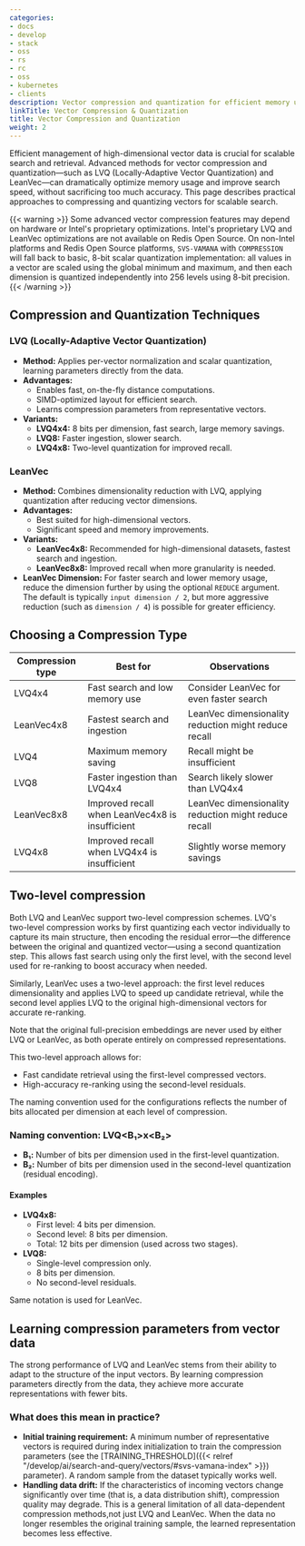 ```yaml
---
categories:
- docs
- develop
- stack
- oss
- rs
- rc
- oss
- kubernetes
- clients
description: Vector compression and quantization for efficient memory usage and search performance
linkTitle: Vector Compression & Quantization
title: Vector Compression and Quantization
weight: 2
---
```


Efficient management of high-dimensional vector data is crucial for scalable search and retrieval. Advanced methods for vector compression and quantization—such as LVQ (Locally-Adaptive Vector Quantization) and LeanVec—can dramatically optimize memory usage and improve search speed, without sacrificing too much accuracy. This page describes practical approaches to compressing and quantizing vectors for scalable search.

{{< warning >}}
Some advanced vector compression features may depend on hardware or Intel's proprietary optimizations. Intel's proprietary LVQ and LeanVec optimizations are not available on Redis Open Source. On non-Intel platforms and Redis Open Source platforms, `SVS-VAMANA` with `COMPRESSION` will fall back to basic, 8-bit scalar quantization implementation: all values in a vector are scaled using the global minimum and maximum, and then each dimension is quantized independently into 256 levels using 8-bit precision.
{{< /warning >}}

## Compression and Quantization Techniques

### LVQ (Locally-Adaptive Vector Quantization)

* **Method:** Applies per-vector normalization and scalar quantization, learning parameters directly from the data.
* **Advantages:**
    * Enables fast, on-the-fly distance computations.
    * SIMD-optimized layout for efficient search.
    * Learns compression parameters from representative vectors.
* **Variants:**
    * **LVQ4x4:** 8 bits per dimension, fast search, large memory savings.
    * **LVQ8:** Faster ingestion, slower search.
    * **LVQ4x8:** Two-level quantization for improved recall.

### LeanVec

* **Method:** Combines dimensionality reduction with LVQ, applying quantization after reducing vector dimensions.
* **Advantages:**
    * Best suited for high-dimensional vectors.
    * Significant speed and memory improvements.
* **Variants:**
    * **LeanVec4x8:** Recommended for high-dimensional datasets, fastest search and ingestion.
    * **LeanVec8x8:** Improved recall when more granularity is needed.
* **LeanVec Dimension:** For faster search and lower memory usage, reduce the dimension further by using the optional `REDUCE` argument. The default is typically `input dimension / 2`, but more aggressive reduction (such as `dimension / 4`) is possible for greater efficiency.

## Choosing a Compression Type

| Compression type      | Best for                                        | Observations                                            |
|----------------------|--------------------------------------------------|---------------------------------------------------------|
| LVQ4x4               | Fast search and low memory use                   | Consider LeanVec for even faster search                 |
| LeanVec4x8           | Fastest search and ingestion                     | LeanVec dimensionality reduction might reduce recall    |
| LVQ4                 | Maximum memory saving                            | Recall might be insufficient                            |
| LVQ8                 | Faster ingestion than LVQ4x4                     | Search likely slower than LVQ4x4                        |
| LeanVec8x8           | Improved recall when LeanVec4x8 is insufficient  | LeanVec dimensionality reduction might reduce recall    |
| LVQ4x8               | Improved recall when LVQ4x4 is insufficient      | Slightly worse memory savings                           |

## Two-level compression

Both LVQ and LeanVec support two-level compression schemes. LVQ's two-level compression works by first quantizing each vector individually to capture its main structure, then encoding the residual error&mdash;the difference between the original and quantized vector&mdash;using a second quantization step. This allows fast search using only the first level, with the second level used for re-ranking to boost accuracy when needed.

Similarly, LeanVec uses a two-level approach: the first level reduces dimensionality and applies LVQ to speed up candidate retrieval, while the second level applies LVQ to the original high-dimensional vectors for accurate re-ranking.

Note that the original full-precision embeddings are never used by either LVQ or LeanVec, as both operate entirely on compressed representations.

This two-level approach allows for:

* Fast candidate retrieval using the first-level compressed vectors.
* High-accuracy re-ranking using the second-level residuals.

The naming convention used for the configurations reflects the number of bits allocated per dimension at each level of compression.

### Naming convention: LVQ<B₁>x<B₂>

* **B₁:** Number of bits per dimension used in the first-level quantization.
* **B₂:** Number of bits per dimension used in the second-level quantization (residual encoding).

#### Examples

* **LVQ4x8:**
    * First level: 4 bits per dimension.
    * Second level: 8 bits per dimension.
    * Total: 12 bits per dimension (used across two stages).
* **LVQ8:**
    * Single-level compression only.
    * 8 bits per dimension.
    * No second-level residuals.

Same notation is used for LeanVec.

## Learning compression parameters from vector data

The strong performance of LVQ and LeanVec stems from their ability to adapt to the structure of the input vectors. By learning compression parameters directly from the data, they achieve more accurate representations with fewer bits.

### What does this mean in practice?

* **Initial training requirement:**
    A minimum number of representative vectors is required during index initialization to train the compression parameters (see the [TRAINING_THRESHOLD]({{< relref "/develop/ai/search-and-query/vectors/#svs-vamana-index" >}}) parameter). A random sample from the dataset typically works well.
* **Handling data drift:**
    If the characteristics of incoming vectors change significantly over time (that is, a data distribution shift), compression quality may degrade. This is a general limitation of all data-dependent compression methods,not just LVQ and LeanVec. When the data no longer resembles the original training sample, the learned representation becomes less effective.
